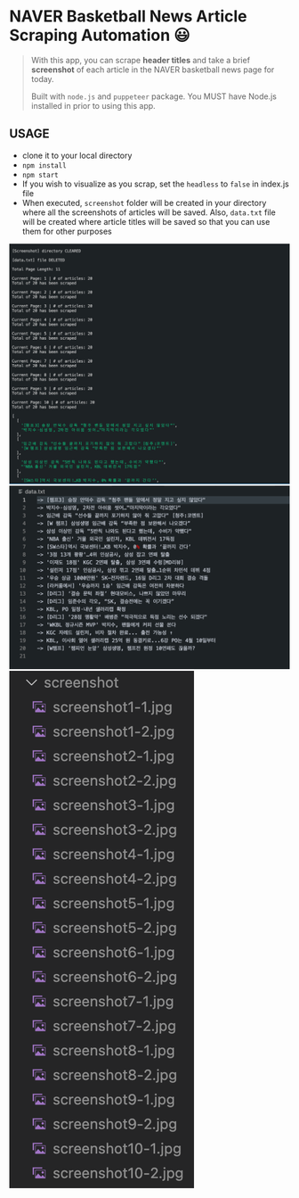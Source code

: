 # NAVER Basketball News Article Scraping Automation :smiley:

  > With this app, you can scrape **header titles** and take a brief **screenshot** of each article in the NAVER basketball news page for today.
  > 
  > Built with <code>node.js</code> and <code>puppeteer</code> package. You MUST have Node.js installed in prior to using this app.
  >

## USAGE
- clone it to your local directory
- <code>npm install</code>
- <code>npm start</code>
- If you wish to visualize as you scrap, set the <code>headless</code> to <code>false</code> in index.js file
- When executed, <code>screenshot</code> folder will be created in your directory where all the screenshots of articles will be saved. Also, <code>data.txt</code> file will be created where article titles will be saved so that you can use them for other purposes

![Scraping...](./images/1.png)
![Scraping...](./images/2.png)
![Scraping...](./images/3.png)

